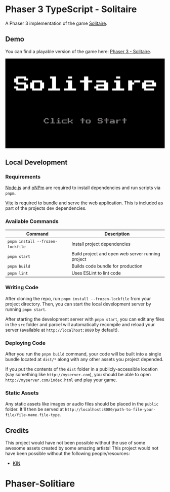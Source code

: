 # Phaser 3 TypeScript - Solitaire

A Phaser 3 implementation of the game <a href="https://bicyclecards.com/how-to-play/solitaire" target="_blank">Solitaire</a>.

## Demo

You can find a playable version of the game here: <a href="https://devshareacademy.github.io/phaser-3-solitaire-tutorial/" target="_blank">Phaser 3 - Solitaire</a>.

![Gameplay](/docs/gameplay.gif?raw=true 'Gameplay')

## Local Development

### Requirements

<a href="https://nodejs.org" target="_blank">Node.js</a> and <a href="https://pnpm.io/" target="_blank">pNPm</a> are required to install dependencies and run scripts via `pnpm`.

<a href="https://vitejs.dev/" target="_blank">Vite</a> is required to bundle and serve the web application. This is included as part of the projects dev dependencies.

### Available Commands

| Command | Description |
|---------|-------------|
| `pnpm install --frozen-lockfile` | Install project dependencies |
| `pnpm start` | Build project and open web server running project |
| `pnpm build` | Builds code bundle for production |
| `pnpm lint` | Uses ESLint to lint code |

### Writing Code

After cloning the repo, run `pnpm install --frozen-lockfile` from your project directory. Then, you can start the local development
server by running `pnpm start`.

After starting the development server with `pnpm start`, you can edit any files in the `src` folder
and parcel will automatically recompile and reload your server (available at `http://localhost:8080`
by default).

### Deploying Code

After you run the `pnpm build` command, your code will be built into a single bundle located at
`dist/*` along with any other assets you project depended.

If you put the contents of the `dist` folder in a publicly-accessible location (say something like `http://myserver.com`),
you should be able to open `http://myserver.com/index.html` and play your game.

### Static Assets

Any static assets like images or audio files should be placed in the `public` folder. It'll then be served at `http://localhost:8080/path-to-file-your-file/file-name.file-type`.

## Credits

This project would have not been possible without the use of some awesome assets created by some amazing artists! This project would not have been possible without the following people/resources:

* <a href="https://the-wild-kin.itch.io/kin-pixel-playing-cards" target="_blank">KIN</a>
# Phaser-Solitiare
